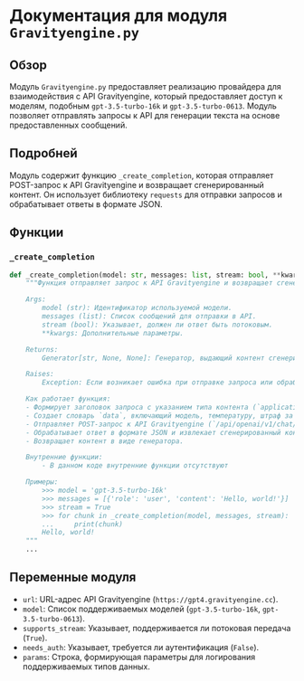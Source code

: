 # Документация для модуля `Gravityengine.py`

## Обзор

Модуль `Gravityengine.py` предоставляет реализацию провайдера для взаимодействия с API Gravityengine, который предоставляет доступ к моделям, подобным `gpt-3.5-turbo-16k` и `gpt-3.5-turbo-0613`. Модуль позволяет отправлять запросы к API для генерации текста на основе предоставленных сообщений.

## Подробней

Модуль содержит функцию `_create_completion`, которая отправляет POST-запрос к API Gravityengine и возвращает сгенерированный контент. Он использует библиотеку `requests` для отправки запросов и обрабатывает ответы в формате JSON.

## Функции

### `_create_completion`

```python
def _create_completion(model: str, messages: list, stream: bool, **kwargs):
    """Функция отправляет запрос к API Gravityengine и возвращает сгенерированный контент.

    Args:
        model (str): Идентификатор используемой модели.
        messages (list): Список сообщений для отправки в API.
        stream (bool): Указывает, должен ли ответ быть потоковым.
        **kwargs: Дополнительные параметры.

    Returns:
        Generator[str, None, None]: Генератор, выдающий контент сгенерированного сообщения.

    Raises:
        Exception: Если возникает ошибка при отправке запроса или обработке ответа.

    Как работает функция:
    - Формирует заголовок запроса с указанием типа контента (`application/json`).
    - Создает словарь `data`, включающий модель, температуру, штраф за присутствие и сообщения.
    - Отправляет POST-запрос к API Gravityengine (`/api/openai/v1/chat/completions`) с заголовками и данными.
    - Обрабатывает ответ в формате JSON и извлекает сгенерированный контент из поля `choices`.
    - Возвращает контент в виде генератора.

    Внутренние функции:
        - В данном коде внутренние функции отсутствуют

    Примеры:
        >>> model = 'gpt-3.5-turbo-16k'
        >>> messages = [{'role': 'user', 'content': 'Hello, world!'}]
        >>> stream = True
        >>> for chunk in _create_completion(model, messages, stream):
        ...     print(chunk)
        Hello, world!
    """
    ...
```

## Переменные модуля

- `url`: URL-адрес API Gravityengine (`https://gpt4.gravityengine.cc`).
- `model`: Список поддерживаемых моделей (`gpt-3.5-turbo-16k`, `gpt-3.5-turbo-0613`).
- `supports_stream`: Указывает, поддерживается ли потоковая передача (`True`).
- `needs_auth`: Указывает, требуется ли аутентификация (`False`).
- `params`: Строка, формирующая параметры для логирования поддерживаемых типов данных.